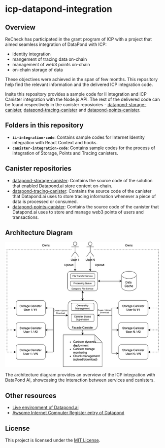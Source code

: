 # icp-datapond-integration

## Overview

ReCheck has participated in the grant program of ICP with a project that aimed seamless integration of DataPond with ICP:

- identity integration
- mangement of tracing data on-chain
- management of web3 points on-chain
- on-chain storage of data

These objectives were achieved in the span of few months. This repository help find the relevant information and the delivered ICP integration code.

Insite this repository provides a sample code for II integration and ICP Canister integration with the Node.js API. The rest of the delivered code can be found respectively in the canister reposiories - [datapond-storage-canister](https://github.com/ReCheck-io/datapond-storage-canister), [datapond-tracing-canister](https://github.com/ReCheck-io/datapond-tracing-canister) and [datapond-points-canister](https://github.com/ReCheck-io/datapond-points-canister).

## Folders in this repository

- **`ii-integration-code`**: Contains sample codes for Internet Identity integration with React Context and hooks.
- **`canister-integration-code`**: Contains sample codes for the process of integration of Storage, Points and Tracing canisters.

## Canister repositories
- [datapond-storage-canister](https://github.com/ReCheck-io/datapond-storage-canister): Contains the source code of the solution that enabled Datapond.ai store content on-chain.
- [datapond-tracing-canister](https://github.com/ReCheck-io/datapond-tracing-canister): Contains the source code of the canister that Datapond.ai uses to store tracing information whenever a piece of data is processed or consumed.
- [datapond-points-canister](https://github.com/ReCheck-io/datapond-points-canister): Contains the source code of the canister that Datapond.ai uses to store and manage web3 points of users and transactions.

## Architecture Diagram

![Architecture Diagram](./architecture-diagram.png)

The architecture diagram provides an overview of the ICP integration with DataPond AI, showcasing the interaction between services and canisters.

## Other resources

- [Live environment of Datapond.ai](https://icp-prod.datapond.ai)
- [Awsome Internet Computer Register entry of Datapond](https://github.com/dfinity/awesome-internet-computer?tab=readme-ov-file#ai)

## License

This project is licensed under the [MIT License](LICENSE).
